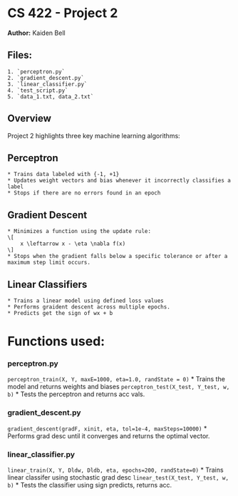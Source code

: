 # CS 422 - Project 2

**Author:** Kaiden Bell

## Files:
    1. `perceptron.py`
    2. `gradient_descent.py`
    3. `linear_classifier.py`
    4. `test_script.py`
    5. `data_1.txt, data_2.txt`

## Overview

Project 2 highlights three key machine learning algorithms:

## **Perceptron**
    * Trains data labeled with {-1, +1}
    * Updates weight vectors and bias whenever it incorrectly classifies a label
    * Stops if there are no errors found in an epoch

## **Gradient Descent**
    * Minimizes a function using the update rule:
    \[
        x \leftarrow x - \eta \nabla f(x)
    \]
    * Stops when the gradient falls below a specific tolerance or after a maximum step limit occurs.

## **Linear Classifiers**
    * Trains a linear model using defined loss values
    * Performs graident descent across multiple epochs.
    * Predicts get the sign of wx + b

#  Functions used:

### **perceptron.py**

`perceptron_train(X, Y, maxE=1000, eta=1.0, randState = 0)`
    * Trains the model and returns weights and biases
`perceptron_test(X_test, Y_test, w, b)` 
    * Tests the perceptron and returns acc vals.

### **gradient_descent.py** 
`gradient_descent(gradF, xinit, eta, tol=1e-4, maxSteps=10000)`
    * Performs grad desc until it converges and returns the optimal vector.

### **linear_classifier.py**

`linear_train(X, Y, Dldw, Dldb, eta, epochs=200, randState=0)` 
    * Trains linear classifer using stochastic grad desc
`linear_test(X_test, Y_test, w, b)` 
    * Tests the classifier using sign predicts, returns acc.

